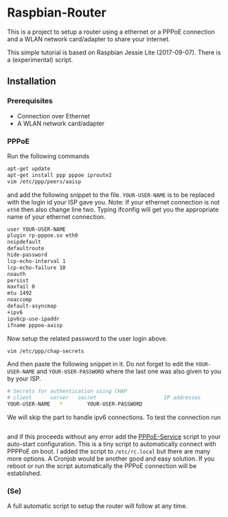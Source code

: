 # Raspbian-Router
This is a project to setup a router using a ethernet or a PPPoE connection and a WLAN network card/adapter to share your internet. 

This simple tutorial is based on Raspbian Jessie Lite (2017-09-07). There is a (experimental) script.

## Installation 

### Prerequisites
* Connection over Ethernet
* A WLAN network card/adapter

### PPPoE
Run the following commands
```bash
apt-get update
apt-get install ppp pppoe iproute2  
vim /etc/ppp/peers/aaisp
```
and add the following snippet to the file. `YOUR-USER-NAME` is to be replaced with the login id your ISP gave you. Note: If your ethernet connection is not `eth0` then also change line two. Typing ifconfig will get you the appropriate name of your ethernet connection.
```bash 
user YOUR-USER-NAME
plugin rp-pppoe.so eth0
noipdefault
defaultroute
hide-password
lcp-echo-interval 1
lcp-echo-failure 10
noauth
persist
maxfail 0
mtu 1492
noaccomp
default-asyncmap
+ipv6
ipv6cp-use-ipaddr
ifname pppoe-aaisp
```
Now setup the related password to the user login above.
```bash
vim /etc/ppp/chap-secrets
```
And then paste the following snippet in it. Do not forget to edit the `YOUR-USER-NAME` and `YOUR-USER-PASSWORD` where the last one was also given to you by your ISP.
```bash
# Secrets for authentication using CHAP
# client      server   secret                      IP addresses
YOUR-USER-NAME   *        YOUR-USER-PASSWORD
```
We will skip the part to handle ipv6 connections.
To test the connection run
```bash

```
and if this proceeds without any error add the [PPPoE-Service]() script to your auto-start configuration. This is a tiny script to automatically connect with PPPPoE on boot. I added the script to `/etc/rc.local` but there are many more options. A Cronjob would be another good and easy solution.
If you reboot or run the script automatically the PPPoE connection will be established.



### (Se)

A full automatic script to setup the router will follow at any time.
